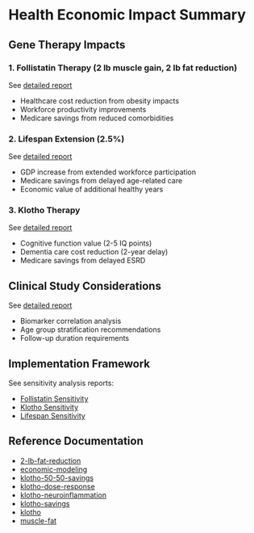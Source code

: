 # Health Economic Impact Summary

## Gene Therapy Impacts

### 1. Follistatin Therapy (2 lb muscle gain, 2 lb fat reduction)
See [detailed report](follistatin_impact.md)
- Healthcare cost reduction from obesity impacts
- Workforce productivity improvements
- Medicare savings from reduced comorbidities

### 2. Lifespan Extension (2.5%)
See [detailed report](lifespan_impact.md)
- GDP increase from extended workforce participation
- Medicare savings from delayed age-related care
- Economic value of additional healthy years

### 3. Klotho Therapy
See [detailed report](klotho_impact.md)
- Cognitive function value (2-5 IQ points)
- Dementia care cost reduction (2-year delay)
- Medicare savings from delayed ESRD

## Clinical Study Considerations
See [detailed report](study_design.md)
- Biomarker correlation analysis
- Age group stratification recommendations
- Follow-up duration requirements

## Implementation Framework
See sensitivity analysis reports:
- [Follistatin Sensitivity](follistatin_sensitivity.md)
- [Klotho Sensitivity](klotho_sensitivity.md)
- [Lifespan Sensitivity](lifespan_sensitivity.md)

## Reference Documentation
- [2-lb-fat-reduction](references\2-lb-fat-reduction.md)
- [economic-modeling](references\economic-modeling.md)
- [klotho-50-50-savings](references\klotho-50-50-savings.md)
- [klotho-dose-response](references\klotho-dose-response.md)
- [klotho-neuroinflammation](references\klotho-neuroinflammation.md)
- [klotho-savings](references\klotho-savings.md)
- [klotho](references\klotho.md)
- [muscle-fat](references\muscle-fat.md)
